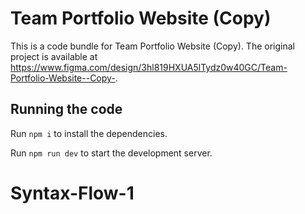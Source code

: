 
  # Team Portfolio Website (Copy)

  This is a code bundle for Team Portfolio Website (Copy). The original project is available at https://www.figma.com/design/3hl819HXUA5lTydz0w40GC/Team-Portfolio-Website--Copy-.

  ## Running the code

  Run `npm i` to install the dependencies.

  Run `npm run dev` to start the development server.
  # Syntax-Flow-1
